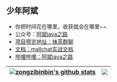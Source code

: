 ## 少年阿斌
- 你把时间花在哪里，收获就会在哪里~~
- 公众号：<a href="https://minio.mallchat.cn/mallchat/1684160280262.jpg" target="_blank">阿斌java之路
- 项目预览地址：<a href="https://mallchat.cn" target="_blank">抹茶群聊
- 文档：<a href="https://www.yuque.com/snab/planet/cef1mcko4fve0ur3" target="_blank">mallchat实战文档
- 哔哩哔哩：<a href="https://space.bilibili.com/146719540" target="_blank">阿斌java之路

| <a href="https://github.com/zongzibinbin" target="_blank"> <img align="center" src="https://github-readme-stats.vercel.app/api?username=zongzibinbin&show_icons=true&theme=default&hide_border=true" alt="zongzibinbin's github stats" /> </a>  | <a href="https://github.com/zongzibinbin" target="_blank"><img align="center" src="https://github-readme-stats.vercel.app/api/top-langs/?username=zongzibinbin&layout=compact&theme=default&hide_border=true" /></a> |
| ------------- | ------------- |

